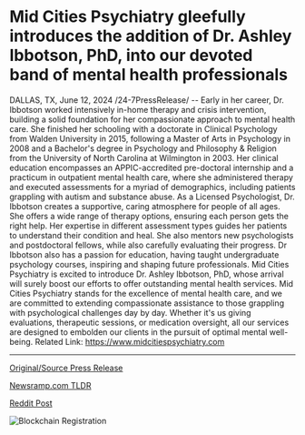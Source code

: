 # Mid Cities Psychiatry gleefully introduces the addition of Dr. Ashley Ibbotson, PhD, into our devoted band of mental health professionals

DALLAS, TX, June 12, 2024 /24-7PressRelease/ -- Early in her career, Dr. Ibbotson worked intensively in-home therapy and crisis intervention, building a solid foundation for her compassionate approach to mental health care.   She finished her schooling with a doctorate in Clinical Psychology from Walden University in 2015, following a Master of Arts in Psychology in 2008 and a Bachelor's degree in Psychology and Philosophy & Religion from the University of North Carolina at Wilmington in 2003.  Her clinical education encompasses an APPIC-accredited pre-doctoral internship and a practicum in outpatient mental health care, where she administered therapy and executed assessments for a myriad of demographics, including patients grappling with autism and substance abuse.  As a Licensed Psychologist, Dr. Ibbotson creates a supportive, caring atmosphere for people of all ages. She offers a wide range of therapy options, ensuring each person gets the right help.   Her expertise in different assessment types guides her patients to understand their condition and heal.  She also mentors new psychologists and postdoctoral fellows, while also carefully evaluating their progress.   Dr Ibbotson also has a passion for education, having taught undergraduate psychology courses, inspiring and shaping future professionals.  Mid Cities Psychiatry is excited to introduce Dr. Ashley Ibbotson, PhD, whose arrival will surely boost our efforts to offer outstanding mental health services.  Mid Cities Psychiatry stands for the excellence of mental health care, and we are committed to extending compassionate assistance to those grappling with psychological challenges day by day.  Whether it's us giving evaluations, therapeutic sessions, or medication oversight, all our services are designed to embolden our clients in the pursuit of optimal mental well-being.  Related Link: https://www.midcitiespsychiatry.com 

---

[Original/Source Press Release](https://www.24-7pressrelease.com/press-release/511628/mid-cities-psychiatry-gleefully-introduces-the-addition-of-dr-ashley-ibbotson-phd-into-our-devoted-band-of-mental-health-professionals)
                    

[Newsramp.com TLDR](None) 



[Reddit Post](https://www.reddit.com/r/HealthCareNewsInfo/comments/1de0mqg/dr_ashley_ibbotson_phd_joins_mid_cities/) 



![Blockchain Registration](https://cdn.newsramp.app/24-7PressRelease/qrcode/246/12/lendFBcp.webp)